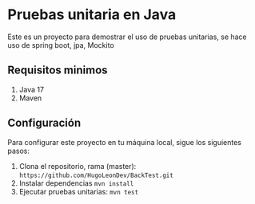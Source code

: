 # Pruebas unitaria en Java

Este es un proyecto para demostrar el uso de pruebas unitarias,
se hace uso de spring boot, jpa, Mockito

## Requisitos minimos

1. Java 17
2. Maven

## Configuración

Para configurar este proyecto en tu máquina local, sigue los siguientes pasos:

1. Clona el repositorio, rama (master): `https://github.com/HugoLeonDev/BackTest.git`
2. Instalar dependencias `mvn install`
3. Ejecutar pruebas unitarias: `mvn test`



